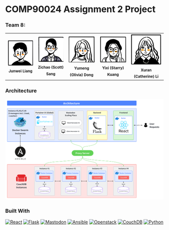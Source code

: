 # COMP90024 Assignment 2 Project

### Team 8: 
<table>
  <tr>
    <td align="center"><img src="images/JunweiLiang.png" width="150px;" alt=""/><br /><sub><b>Junwei Liang</b></sub>
    <td align="center"><img src="images/ZichaoSang.png" width="150px;" alt=""/><br /><sub><b>Zichao (Scott) Sang</b></sub>
    <td align="center"><img src="images/YumengDong.png" width="150px;" alt=""/><br /><sub><b>Yumeng (Olivia) Dong</b></sub>
    <td align="center"><img src="images/YixiKuang.png" width="150px;" alt=""/><br /><sub><b>Yixi (Starry) Kuang</b></sub>
    <td align="center"><img src="images/XuranLi.png" width="150px;" alt=""/><br /><sub><b>Xuran (Catherine) Li</b></sub>
  </tr>
</table>

<!-- ABOUT THE PROJECT -->
### Architecture
[![Architecture][architecture-v7]][architecture-url]

<!-- BUILT WITH -->
### Built With
[![React][React.js]][React-url]
[![Flask][Flask.js]][Flask-url]
[![Mastodon][Mastodon.js]][Mastodon-url]
[![Ansible][Ansible.js]][Ansible-url]
[![Openstack][Openstack.js]][Openstack-url]
[![CouchDB][CouchDB.js]][CouchDB-url]
[![Python][Python.js]][Python-url]


<!-- MARKDOWN LINKS & IMAGES -->
[author-1]: images/JunweiLiang.png
[author-2]: images/ZichaoSang.png
[author-3]: images/YumengDong.png
[author-4]: images/YixiKuang.png
[author-5]: images/XuranLi.png
[architecture-v7]: images/Architecture_V7.png
[architecture-url]: https://github.com/JunweiL0-0/COMP90024-Group8/tree/main
[React.js]: https://img.shields.io/badge/React-20232A?style=for-the-badge&logo=react&logoColor=61DAFB
[React-url]: https://reactjs.org/
[Flask.js]: https://img.shields.io/badge/Flask-20232A?style=for-the-badge&logo=flask&logoColor=61DAFB
[Flask-url]: https://flask.palletsprojects.com/en/2.3.x/
[Mastodon.js]: https://img.shields.io/badge/Mastodon-20232A?style=for-the-badge&logo=mastodon&logoColor=yellow
[Mastodon-url]: https://joinmastodon.org/servers
[Ansible.js]: https://img.shields.io/badge/Ansible-20232A?style=for-the-badge&logo=ansible&logoColor=red
[Ansible-url]: https://www.ansible.com/
[Openstack.js]: https://img.shields.io/badge/Openstack-20232A?style=for-the-badge&logo=openstack&logoColor=red
[Openstack-url]: https://www.openstack.org/
[CouchDB.js]: https://img.shields.io/badge/CouchDB-20232A?style=for-the-badge&logo=couchdb&logoColor=red
[CouchDB-url]: https://couchdb.apache.org/
[Python.js]: https://img.shields.io/badge/Python-20232A?style=for-the-badge&logo=python
[Python-url]: https://www.python.org/
